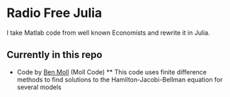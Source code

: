 # Radio Free Julia
I take Matlab code from well known Economists and rewrite it in Julia. 

## Currently in this repo 
- Code by [Ben Moll](http://www.princeton.edu/~moll/) (Moll Code) 
** This code uses finite difference methods to find solutions to the Hamilton-Jacobi-Bellman equation for several models 
